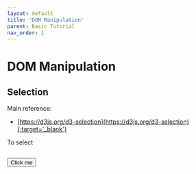 ```yaml
---
layout: default
title: 'DOM Manipulation'
parent: Basic Tutorial
nav_order: 1
---
```


# DOM Manipulation


## Selection

Main reference: 
- [https://d3js.org/d3-selection](https://d3js.org/d3-selection){:target='_blank'}

To select 

```javascript
```

<script src="{{ '/assets/js/01/select-01.js' | relative_url }}"></script>
<button type="button" class="btn" id="ex1" onclick="select()">Click me</button>
